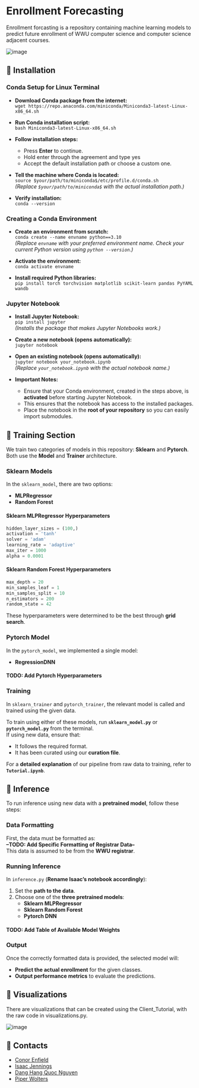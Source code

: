 # Enrollment Forecasting

Enrollment forcasting is a repository containing machine learning models to predict future enrollment of WWU computer science and computer science adjacent courses. 


![image](https://github.com/user-attachments/assets/790a74aa-7c1c-4a39-995a-fb29214cec82)

## 🔵 Installation

### Conda Setup for Linux Terminal  

- **Download Conda package from the internet:**  
  `wget https://repo.anaconda.com/miniconda/Miniconda3-latest-Linux-x86_64.sh`  

- **Run Conda installation script:**  
  `bash Miniconda3-latest-Linux-x86_64.sh`  

- **Follow installation steps:**  
  - Press **Enter** to continue.  
  - Hold enter through the agreement and type yes 
  - Accept the default installation path or choose a custom one.  

- **Tell the machine where Conda is located:**  
  `source $your/path/to/miniconda$/etc/profile.d/conda.sh`  
  *(Replace `$your/path/to/miniconda$` with the actual installation path.)*  

- **Verify installation:**  
  `conda --version`  

### Creating a Conda Environment  

- **Create an environment from scratch:**  
  `conda create --name envname python==3.10`  
  *(Replace `envname` with your preferred environment name. Check your current Python version using `python --version`.)*  

- **Activate the environment:**  
  `conda activate envname`  

- **Install required Python libraries:**  
  `pip install torch torchvision matplotlib scikit-learn pandas PyYAML wandb`

### Jupyter Notebook  

- **Install Jupyter Notebook:**  
  `pip install jupyter`  
  *(Installs the package that makes Jupyter Notebooks work.)*  

- **Create a new notebook (opens automatically):**  
  `jupyter notebook`  

- **Open an existing notebook (opens automatically):**  
  `jupyter notebook your_notebook.ipynb`  
  *(Replace `your_notebook.ipynb` with the actual notebook name.)*  

- **Important Notes:**  
  - Ensure that your Conda environment, created in the steps above, is **activated** before starting Jupyter Notebook.  
  - This ensures that the notebook has access to the installed packages.  
  - Place the notebook in the **root of your repository** so you can easily import submodules.  

## 🔵 Training Section  

We train two categories of models in this repository: **Sklearn** and **Pytorch**.  
Both use the **Model** and **Trainer** architecture.  

### Sklearn Models  
In the `sklearn_model`, there are two options:  
- **MLPRegressor**  
- **Random Forest**  

#### Sklearn MLPRegressor Hyperparameters  
```python
hidden_layer_sizes = (100,)
activation = 'tanh'
solver = 'adam'
learning_rate = 'adaptive'
max_iter = 1000
alpha = 0.0001
```

#### Sklearn Random Forest Hyperparameters  
```python
max_depth = 20
min_samples_leaf = 1
min_samples_split = 10
n_estimators = 200
random_state = 42
```
These hyperparameters were determined to be the best through **grid search**.  

### Pytorch Model  
In the `pytorch_model`, we implemented a single model:  
- **RegressionDNN**  

#### TODO: Add Pytorch Hyperparameters  

### Training  
In `sklearn_trainer` and `pytorch_trainer`, the relevant model is called and trained using the given data.  

To train using either of these models, run **`sklearn_model.py`** or **`pytorch_model.py`** from the terminal.  
If using new data, ensure that:  
- It follows the required format.  
- It has been curated using our **curation file**.  

For a **detailed explanation** of our pipeline from raw data to training, refer to **`Tutorial.ipynb`**.  

## 🔵 Inference
To run inference using new data with a **pretrained model**, follow these steps:  

### Data Formatting  
First, the data must be formatted as:  
**–TODO: Add Specific Formatting of Registrar Data–**  
This data is assumed to be from the **WWU registrar**.  

### Running Inference  
In `inference.py` (**Rename Isaac’s notebook accordingly**):  
1. Set the **path to the data**.  
2. Choose one of the **three pretrained models**:  
   - **Sklearn MLPRegressor**  
   - **Sklearn Random Forest**  
   - **Pytorch DNN**  

#### TODO: Add Table of Available Model Weights  

### Output  
Once the correctly formatted data is provided, the selected model will:  
- **Predict the actual enrollment** for the given classes.  
- **Output performance metrics** to evaluate the predictions.  


## 🔵 Visualizations

There are visualizations that can be created using the Client_Tutorial, with the raw code in visualizations.py.

![image](https://github.com/user-attachments/assets/a866994a-a221-4b29-b945-9312f8507b65)
## 🔵 Contacts

- [Conor Enfield](mailto:conore@live.com)
- [Isaac Jennings](mailto:jenningi2@wwu.edu)
- [Dang Hang Quoc Nguyen](mailto:dangn2@wwu.edu)
- [Piper Wolters](mailto:wolterp@wwu.edu)
